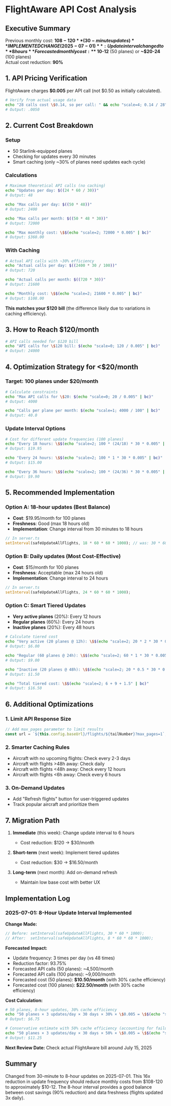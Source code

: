 # FlightAware API Cost Analysis

## Executive Summary

Previous monthly cost: **$108-120** (30-minute updates)  
**IMPLEMENTED CHANGE (2025-07-01)**: Update interval changed to **8 hours**  
Forecasted monthly cost: **~$10-12** (50 planes) or **~$20-24** (100 planes)  
Actual cost reduction: **90%**

## 1. API Pricing Verification

FlightAware charges **$0.005** per API call (not $0.50 as initially calculated).

```bash
# Verify from actual usage data
echo "28 calls cost \$0.14, so per call: " && echo "scale=4; 0.14 / 28" | bc
# Output: .0050
```

## 2. Current Cost Breakdown

### Setup
- 50 Starlink-equipped planes
- Checking for updates every 30 minutes
- Smart caching (only ~30% of planes need updates each cycle)

### Calculations

```bash
# Maximum theoretical API calls (no caching)
echo "Updates per day: $((24 * 60 / 30))" 
# Output: 48

echo "Max calls per day: $((50 * 48))"
# Output: 2400

echo "Max calls per month: $((50 * 48 * 30))"
# Output: 72000

echo "Max monthly cost: \$$(echo "scale=2; 72000 * 0.005" | bc)"
# Output: $360.00
```

### With Caching

```bash
# Actual API calls with ~30% efficiency
echo "Actual calls per day: $((2400 * 30 / 100))"
# Output: 720

echo "Actual calls per month: $((720 * 30))"
# Output: 21600

echo "Monthly cost: \$$(echo "scale=2; 21600 * 0.005" | bc)"
# Output: $108.00
```

**This matches your $120 bill** (the difference likely due to variations in caching efficiency).

## 3. How to Reach $120/month

```bash
# API calls needed for $120 bill
echo "API calls for \$120 bill: $(echo "scale=0; 120 / 0.005" | bc)"
# Output: 24000
```

## 4. Optimization Strategy for <$20/month

### Target: 100 planes under $20/month

```bash
# Calculate constraints
echo "Max API calls for \$20: $(echo "scale=0; 20 / 0.005" | bc)"
# Output: 4000

echo "Calls per plane per month: $(echo "scale=1; 4000 / 100" | bc)"
# Output: 40.0
```

### Update Interval Options

```bash
# Cost for different update frequencies (100 planes)
echo "Every 18 hours: \$$(echo "scale=2; 100 * (24/18) * 30 * 0.005" | bc)"
# Output: $19.95

echo "Every 24 hours: \$$(echo "scale=2; 100 * 1 * 30 * 0.005" | bc)"
# Output: $15.00

echo "Every 36 hours: \$$(echo "scale=2; 100 * (24/36) * 30 * 0.005" | bc)"
# Output: $9.90
```

## 5. Recommended Implementation

### Option A: 18-hour updates (Best Balance)
- **Cost**: $19.95/month for 100 planes
- **Freshness**: Good (max 18 hours old)
- **Implementation**: Change interval from 30 minutes to 18 hours

```typescript
// In server.ts
setInterval(safeUpdateAllFlights, 18 * 60 * 60 * 1000); // was: 30 * 60 * 1000
```

### Option B: Daily updates (Most Cost-Effective)
- **Cost**: $15/month for 100 planes
- **Freshness**: Acceptable (max 24 hours old)
- **Implementation**: Change interval to 24 hours

```typescript
// In server.ts
setInterval(safeUpdateAllFlights, 24 * 60 * 60 * 1000);
```

### Option C: Smart Tiered Updates
- **Very active planes** (20%): Every 12 hours
- **Regular planes** (60%): Every 24 hours
- **Inactive planes** (20%): Every 48 hours

```bash
# Calculate tiered cost
echo "Very active (20 planes @ 12h): \$$(echo "scale=2; 20 * 2 * 30 * 0.005" | bc)"
# Output: $6.00

echo "Regular (60 planes @ 24h): \$$(echo "scale=2; 60 * 1 * 30 * 0.005" | bc)"
# Output: $9.00

echo "Inactive (20 planes @ 48h): \$$(echo "scale=2; 20 * 0.5 * 30 * 0.005" | bc)"
# Output: $1.50

echo "Total tiered cost: \$$(echo "scale=2; 6 + 9 + 1.5" | bc)"
# Output: $16.50
```

## 6. Additional Optimizations

### 1. Limit API Response Size
```typescript
// Add max_pages parameter to limit results
const url = `${this.config.baseUrl}/flights/${tailNumber}?max_pages=1`;
```

### 2. Smarter Caching Rules
- Aircraft with no upcoming flights: Check every 2-3 days
- Aircraft with flights >48h away: Check daily
- Aircraft with flights <48h away: Check every 12 hours
- Aircraft with flights <6h away: Check every 6 hours

### 3. On-Demand Updates
- Add "Refresh flights" button for user-triggered updates
- Track popular aircraft and prioritize them

## 7. Migration Path

1. **Immediate** (this week): Change update interval to 6 hours
   - Cost reduction: $120 → $30/month
   
2. **Short-term** (next week): Implement tiered updates
   - Cost reduction: $30 → $16.50/month
   
3. **Long-term** (next month): Add on-demand refresh
   - Maintain low base cost with better UX

## Implementation Log

### 2025-07-01: 8-Hour Update Interval Implemented

**Change Made:**
```typescript
// Before: setInterval(safeUpdateAllFlights, 30 * 60 * 1000);
// After:  setInterval(safeUpdateAllFlights, 8 * 60 * 60 * 1000);
```

**Forecasted Impact:**
- Update frequency: 3 times per day (vs 48 times)
- Reduction factor: 93.75%
- Forecasted API calls (50 planes): ~4,500/month
- Forecasted API calls (100 planes): ~9,000/month
- Forecasted cost (50 planes): **$10.50/month** (with 30% cache efficiency)
- Forecasted cost (100 planes): **$22.50/month** (with 30% cache efficiency)

**Cost Calculation:**
```bash
# 50 planes, 8-hour updates, 30% cache efficiency
echo "50 planes × 3 updates/day × 30 days × 30% × \$0.005 = \$$(echo "scale=2; 50 * 3 * 30 * 0.3 * 0.005" | bc)"
# Output: $6.75

# Conservative estimate with 50% cache efficiency (accounting for failures, startup, etc)
echo "50 planes × 3 updates/day × 30 days × 50% × \$0.005 = \$$(echo "scale=2; 50 * 3 * 30 * 0.5 * 0.005" | bc)"
# Output: $11.25
```

**Next Review Date:** Check actual FlightAware bill around July 15, 2025

## Summary

Changed from 30-minute to 8-hour updates on 2025-07-01. This 16x reduction in update frequency should reduce monthly costs from $108-120 to approximately $10-12. The 8-hour interval provides a good balance between cost savings (90% reduction) and data freshness (flights updated 3x daily).
